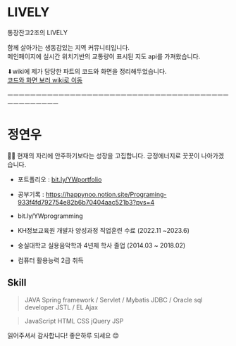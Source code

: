 # LIVELY

통장잔고2조의 LIVELY

함께 살아가는 생동감있는 지역 커뮤니티입니다. <br>
메인페이지에 실시간 위치기반의 교통량이 표시된 지도 api를 가져왔습니다.

⬇wiki에 제가 담당한 파트의 코드와 화면을 정리해두었습니다.<br>
[코드와 화면 보러 wiki로 이동](https://github.com/sopiabung/LIVELY/wiki/0.--LIVELY%EC%97%90%EC%84%9C-%EB%8B%B4%EB%8B%B9%ED%95%9C-%ED%8C%8C%ED%8A%B8)


ㅡㅡㅡㅡㅡㅡㅡㅡㅡㅡㅡㅡㅡㅡㅡㅡㅡㅡㅡㅡㅡㅡㅡㅡㅡㅡㅡㅡㅡㅡㅡㅡㅡㅡㅡㅡㅡㅡㅡㅡㅡㅡㅡㅡㅡㅡㅡㅡ

# 정연우
🙌🏼 현재의 자리에 안주하기보다는 성장을 고집합니다. 긍정에너지로 꿋꿋이 나아가겠습니다.
<br>
- 포트폴리오 : [bit.ly/YWportfolio](https://happynoo.notion.site/s-Portfolio-21d2d94e6f7a48d696da4687a6ebf738?pvs=4)
- 공부기록 : https://happynoo.notion.site/Programing-933f4fd792754e82b6b70404aac521b3?pvs=4

- bit.ly/YWprogramming
- KH정보교육원 개발자 양성과정 직업훈련 수료 (2022.11 ~2023.6)
- 숭실대학교 실용음악학과 4년제 학사 졸업 (2014.03 ~ 2018.02) 
- 컴퓨터 활용능력 2급 취득 
 
## Skill

> JAVA
Spring framework / Servlet / Mybatis
JDBC / Oracle sql developer
JSTL / EL
Ajax
> 

> JavaScript HTML CSS
jQuery
JSP

읽어주셔서 감사합니다!
좋은하루 되세요 😊
